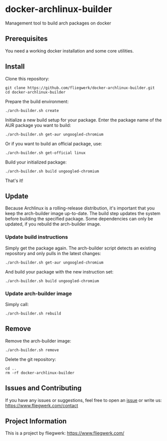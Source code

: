 # docker-archlinux-builder

Management tool to build arch packages on docker

## Prerequisites

You need a working docker installation and some core utilities.

## Install

Clone this repository:

```shell
git clone https://github.com/fliegwerk/docker-archlinux-builder.git
cd docker-archlinux-builder
```

Prepare the build environment:

```shell
./arch-builder.sh create
```

Initialize a new build setup for your package.
Enter the package name of the AUR package you want to build:

```shell
./arch-builder.sh get-aur ungoogled-chromium
```

Or if you want to build an official package, use:

```shell
./arch-builder.sh get-official linux
```

Build your initialized package:

```shell
./arch-builder.sh build ungoogled-chromium
```

That's it!

## Update

Because Archlinux is a rolling-release distribution,
it's important that you keep the arch-builder image up-to-date.
The build step updates the system before building the specified package.
Some dependencies can only be updated, if you rebuild the arch-builder image.

### Update build instructions

Simply get the package again.
The arch-builder script detects an existing repository and only pulls in the latest changes:

```shell
./arch-builder.sh get-aur ungoogled-chromium
```

And build your package with the new instruction set:

```shell
./arch-builder.sh build ungoogled-chromium
```

### Update arch-builder image

Simply call:

```shell
./arch-builder.sh rebuild
```

## Remove

Remove the arch-builder image:

```shell
./arch-builder.sh remove
```

Delete the git repository:

```shell
cd ..
rm -rf docker-archlinux-builder
```

## Issues and Contributing

If you have any issues or suggestions, feel free to open an [issue](https://github.com/fliegwerk/docker-archlinux-builder/issues)
or write us: <https://www.fliegwerk.com/contact>

## Project Information

This is a project by fliegwerk: <https://www.fliegwerk.com/>
